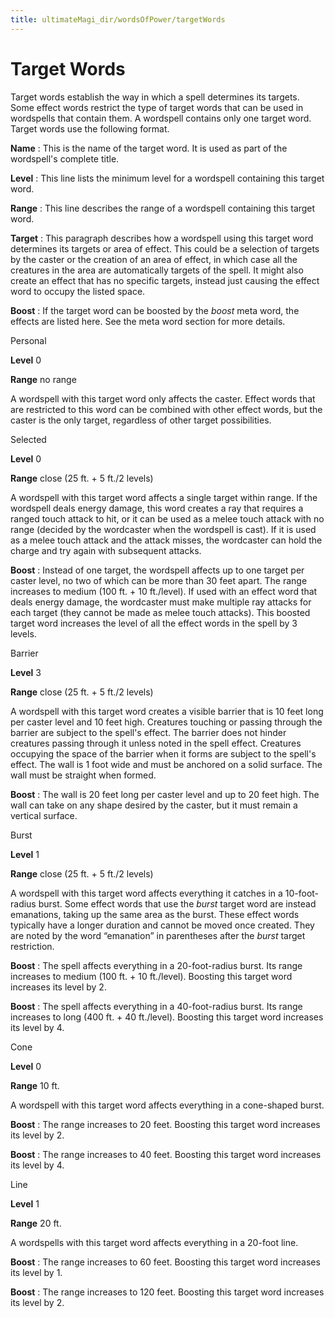 ```yaml
---
title: ultimateMagi_dir/wordsOfPower/targetWords
---
```

# Target Words

Target words establish the way in which a spell determines its targets. Some effect words restrict the type of target words that can be used in wordspells that contain them. A wordspell contains only one target word. Target words use the following format.

**Name** : This is the name of the target word. It is used as part of the wordspell's complete title.

**Level** : This line lists the minimum level for a wordspell containing this target word.

**Range** : This line describes the range of a wordspell containing this target word.

**Target** : This paragraph describes how a wordspell using this target word determines its targets or area of effect. This could be a selection of targets by the caster or the creation of an area of effect, in which case all the creatures in the area are automatically targets of the spell. It might also create an effect that has no specific targets, instead just causing the effect word to occupy the listed space.

**Boost** : If the target word can be boosted by the _boost_ meta word, the effects are listed here. See the meta word section for more details.

Personal

**Level** 0

**Range** no range

A wordspell with this target word only affects the caster. Effect words that are restricted to this word can be combined with other effect words, but the caster is the only target, regardless of other target possibilities.

Selected

**Level** 0

**Range** close (25 ft. + 5 ft./2 levels)

A wordspell with this target word affects a single target within range. If the wordspell deals energy damage, this word creates a ray that requires a ranged touch attack to hit, or it can be used as a melee touch attack with no range (decided by the wordcaster when the wordspell is cast). If it is used as a melee touch attack and the attack misses, the wordcaster can hold the charge and try again with subsequent attacks.

**Boost** : Instead of one target, the wordspell affects up to one target per caster level, no two of which can be more than 30 feet apart. The range increases to medium (100 ft. + 10 ft./level). If used with an effect word that deals energy damage, the wordcaster must make multiple ray attacks for each target (they cannot be made as melee touch attacks). This boosted target word increases the level of all the effect words in the spell by 3 levels.

Barrier

**Level** 3

**Range** close (25 ft. + 5 ft./2 levels)

A wordspell with this target word creates a visible barrier that is 10 feet long per caster level and 10 feet high. Creatures touching or passing through the barrier are subject to the spell's effect. The barrier does not hinder creatures passing through it unless noted in the spell effect. Creatures occupying the space of the barrier when it forms are subject to the spell's effect. The wall is 1 foot wide and must be anchored on a solid surface. The wall must be straight when formed.

**Boost** : The wall is 20 feet long per caster level and up to 20 feet high. The wall can take on any shape desired by the caster, but it must remain a vertical surface.

Burst

**Level** 1

**Range** close (25 ft. + 5 ft./2 levels)

A wordspell with this target word affects everything it catches in a 10-foot-radius burst. Some effect words that use the _burst_ target word are instead emanations, taking up the same area as the burst. These effect words typically have a longer duration and cannot be moved once created. They are noted by the word “emanation” in parentheses after the _burst_ target restriction.

**Boost** : The spell affects everything in a 20-foot-radius burst. Its range increases to medium (100 ft. + 10 ft./level). Boosting this target word increases its level by 2.

**Boost** : The spell affects everything in a 40-foot-radius burst. Its range increases to long (400 ft. + 40 ft./level). Boosting this target word increases its level by 4.

Cone

**Level** 0

**Range** 10 ft.

A wordspell with this target word affects everything in a cone-shaped burst.

**Boost** : The range increases to 20 feet. Boosting this target word increases its level by 2.

**Boost** : The range increases to 40 feet. Boosting this target word increases its level by 4.

Line

**Level** 1

**Range** 20 ft.

A wordspells with this target word affects everything in a 20-foot line.

**Boost** : The range increases to 60 feet. Boosting this target word increases its level by 1.

**Boost** : The range increases to 120 feet. Boosting this target word increases its level by 2.

